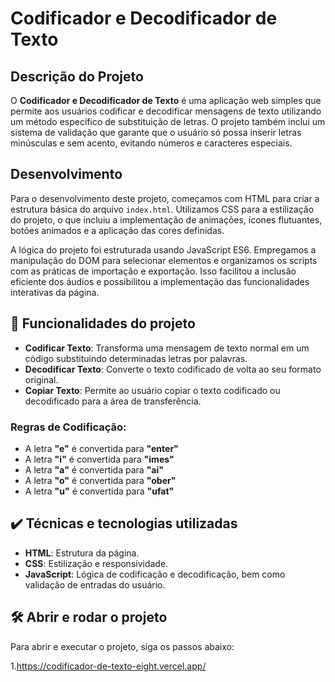 # Codificador e Decodificador de Texto

## Descrição do Projeto
O **Codificador e Decodificador de Texto** é uma aplicação web simples que permite aos usuários codificar e decodificar mensagens de texto utilizando um método específico de substituição de letras. O projeto também inclui um sistema de validação que garante que o usuário só possa inserir letras minúsculas e sem acento, evitando números e caracteres especiais.

## Desenvolvimento

Para o desenvolvimento deste projeto, começamos com HTML para criar a estrutura básica do arquivo `index.html`. Utilizamos CSS para a estilização do projeto, o que incluiu a implementação de animações, ícones flutuantes, botões animados e a aplicação das cores definidas.

A lógica do projeto foi estruturada usando JavaScript ES6. Empregamos a manipulação do DOM para selecionar elementos e organizamos os scripts com as práticas de importação e exportação. Isso facilitou a inclusão eficiente dos áudios e possibilitou a implementação das funcionalidades interativas da página.


## 🔨 Funcionalidades do projeto
- **Codificar Texto**: Transforma uma mensagem de texto normal em um código substituindo determinadas letras por palavras.
- **Decodificar Texto**: Converte o texto codificado de volta ao seu formato original.
- **Copiar Texto**: Permite ao usuário copiar o texto codificado ou decodificado para a área de transferência.

### Regras de Codificação:
- A letra **"e"** é convertida para **"enter"**
- A letra **"i"** é convertida para **"imes"**
- A letra **"a"** é convertida para **"ai"**
- A letra **"o"** é convertida para **"ober"**
- A letra **"u"** é convertida para **"ufat"**


## ✔️ Técnicas e tecnologias utilizadas
- **HTML**: Estrutura da página.
- **CSS**: Estilização e responsividade.
- **JavaScript**: Lógica de codificação e decodificação, bem como validação de entradas do usuário.


## 🛠️ Abrir e rodar o projeto
Para abrir e executar o projeto, siga os passos abaixo:

1.https://codificador-de-texto-eight.vercel.app/
